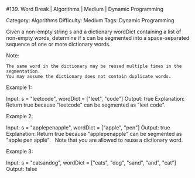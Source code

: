 #139. Word Break | Algorithms | Medium | Dynamic Programming

Category: Algorithms
Difficulty: Medium
Tags: Dynamic Programming

Given a non-empty string s and a dictionary wordDict containing a list of non-empty words, determine if s can be segmented into a space-separated sequence of one or more dictionary words.

Note:


	The same word in the dictionary may be reused multiple times in the segmentation.
	You may assume the dictionary does not contain duplicate words.


Example 1:


Input: s = "leetcode", wordDict = ["leet", "code"]
Output: true
Explanation: Return true because "leetcode" can be segmented as "leet code".


Example 2:


Input: s = "applepenapple", wordDict = ["apple", "pen"]
Output: true
Explanation: Return true because "applepenapple" can be segmented as "apple pen apple".
             Note that you are allowed to reuse a dictionary word.


Example 3:


Input: s = "catsandog", wordDict = ["cats", "dog", "sand", "and", "cat"]
Output: false


